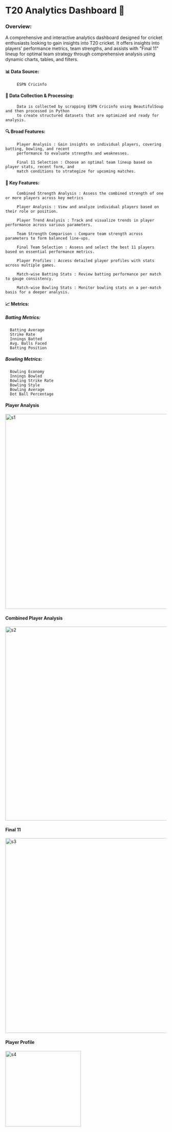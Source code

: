 # T20 Analytics Dashboard 🏏

### Overview:
A comprehensive and interactive analytics dashboard designed for cricket enthusiasts looking to gain insights into T20 cricket. It offers insights into players' performance metrics, team strengths, and assists with "Final 11" lineup for optimal team strategy through comprehensive analysis using dynamic charts, tables, and filters.

#### 📊 Data Source:

         ESPN Cricinfo
         
#### 🔄 Data Collection & Processing:

         Data is collected by scrapping ESPN Cricinfo using BeautifulSoup and then processed in Python 
         to create structured datasets that are optimized and ready for analysis.
        
#### 🔍 Broad Features:

         Player Analysis : Gain insights on individual players, covering batting, bowling, and recent 
         performance to evaluate strengths and weaknesses.
             
         Final 11 Selection : Choose an optimal team lineup based on player stats, recent form, and 
         match conditions to strategize for upcoming matches.
  
#### 🌟 Key Features:
  
         Combined Strength Analysis : Assess the combined strength of one or more players across key metrics 
    
         Player Analysis : View and analyze individual players based on their role or position.
    
         Player Trend Analysis : Track and visualize trends in player performance across various parameters.
    
         Team Strength Comparison : Compare team strength across parameters to form balanced line-ups.
    
         Final Team Selection : Assess and select the best 11 players based on essential performance metrics.
    
         Player Profiles : Access detailed player profiles with stats across multiple games.
  
         Match-wise Batting Stats : Review batting performance per match to gauge consistency.
    
         Match-wise Bowling Stats : Monitor bowling stats on a per-match basis for a deeper analysis.

  #### 📈 Metrics:

  ##### Batting Metrics:
    
      Batting Average
      Strike Rate
      Innings Batted
      Avg. Balls Faced
      Batting Position
    
  ##### Bowling Metrics:
    
      Bowling Economy
      Innings Bowled
      Bowling Strike Rate
      Bowling Style
      Bowling Average
      Dot Ball Percentage
      
#### Player Analysis

<img width="608" alt="s1" src="https://github.com/user-attachments/assets/f151d3b6-09d0-4034-8b89-4eb119916196">

#### Combined Player Analysis

<img width="605" alt="s2" src="https://github.com/user-attachments/assets/522a919e-48b2-40a4-8d01-d357585f7ef1">

#### Final 11

<img width="608" alt="s3" src="https://github.com/user-attachments/assets/251e6bbb-cbbb-4d87-afce-5ba9f4a2a071">

#### Player Profile
<img width="236" alt="s4" src="https://github.com/user-attachments/assets/a1617225-09d3-4654-89bb-614fc6616bd4">
